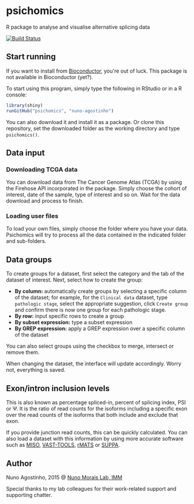 # psichomics
R package to analyse and visualise alternative splicing data

[![Build Status](https://travis-ci.com/nuno-agostinho/psichomics.svg?token=WnQvrH4wCa4UkqjJquSq&branch=master)](https://travis-ci.com/nuno-agostinho/psichomics)

## Start running
If you want to install from [Bioconductor](https://www.bioconductor.org), you're out of luck. This package is not 
available in Bioconductor (yet?).

To start using this program, simply type the following in RStudio or in a R console:
```r
library(shiny)
runGitHub("psichomics", "nuno-agostinho")
```

You can also download it and install it as a package. Or clone this repository, set the downloaded folder as the working
directory and type `psichomics()`.

## Data input
### Downloading TCGA data
You can download data from The Cancer Genome Atlas (TCGA) by using the Firehose API incorporated in the package. Simply
choose the cohort of interest, date of the sample, type of interest and so on. Wait for the data download and process to
finish.

### Loading user files
To load your own files, simply choose the folder where you have your data. Psichomics will try to process all the data
contained in the indicated folder and sub-folders.

## Data groups
To create groups for a dataset, first select the category and the tab of the dataset of interest. Next, select how to
create the group:

- **By column:** automatically create groups by selecting a specific column of the dataset; for example, for the `Clinical data`
dataset, type `pathologic stage`, select the appropriate suggestion, click `Create group` and confirm there is now one group for
each pathologic stage.
- **By row:** input specific rows to create a group
- **By subset expression:** type a subset expression
- **By GREP expression:** apply a GREP expression over a specific column of the dataset

You can also select groups using the checkbox to merge, intersect or remove them.

When changing the dataset, the interface will update accordingly. Worry not, everything is saved.

## Exon/intron inclusion levels
This is also known as percentage spliced-in, percent of splicing index, PSI or Ψ. It is the ratio of read counts for
the isoforms including a specific exon over the read counts of the isoforms that both include and exclude that exon.

If you provide junction read counts, this can be quickly calculated. You can also load a dataset with this information by
using more accurate software such as [MISO](http://genes.mit.edu/burgelab/miso), [VAST-TOOLS](https://github.com/vastgroup/vast-tools),
[rMATS](http://rnaseq-mats.sourceforge.net) or [SUPPA](https://bitbucket.org/regulatorygenomicsupf/suppa).

## Author
Nuno Agostinho, 2015 @ <a href="http://imm.medicina.ulisboa.pt/group/compbio/" target="_blank">Nuno Morais Lab, IMM</a>

Special thanks to my lab colleagues for their work-related support and supporting chatter.

